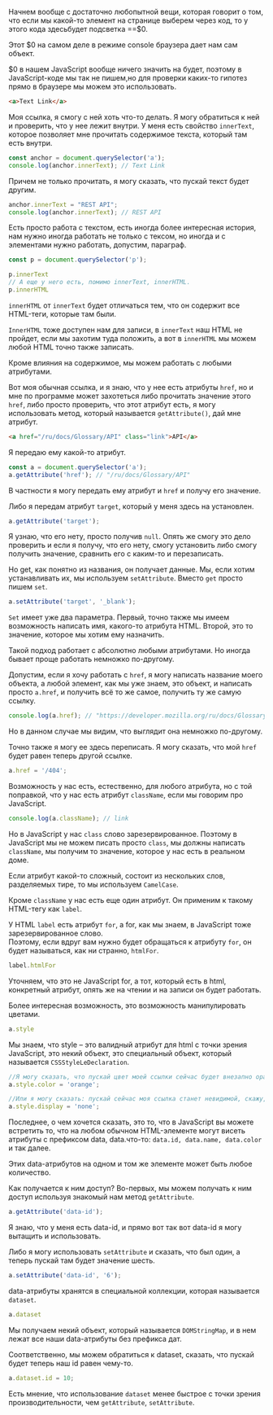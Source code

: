 Начнем вообще с достаточно любопытной вещи, которая говорит о том, что если мы какой-то элемент на странице выберем через код, то у этого кода здесьбудет подсветка ==$0.

Этот $0 на самом деле в режиме console браузера дает нам сам объект.

$0 в нашем JavaScript вообще ничего значить на будет, поэтому в JavaScript-коде мы так не пишем,но для проверки каких-то гипотез прямо в браузере мы можем это использовать.

```html
<a>Text Link</a>
```
Mоя ссылка, я смогу с ней хоть что-то делать. Я могу обратиться к ней и проверить, что у нее лежит внутри. У меня есть свойство `innerText`, которое позволяет мне прочитать содержимое текста, который там есть внутри.
```js
const anchor = document.querySelector('a');
console.log(anchor.innerText); // Text Link
```

Причем не только прочитать, я могу сказать, что пускай текст будет другим.
```js
anchor.innerText = "REST API";
console.log(anchor.innerText); // REST API
```

Есть просто работа с текстом, есть иногда более интересная история, нам нужно иногда работать
не только с тексом, но иногда и с элементами
нужно работать, допустим, параграф.
```js
const p = document.querySelector('p');

p.innerText
// А еще у него есть, помимо innerText, innerHTML.
p.innerHTML
```
`innerHTML` от `innerText` будет отличаться тем, что он содержит все HTML-теги, которые там были.

`InnerHTML` тоже доступен нам для записи, в `innerText` наш HTML не пройдет, если мы захотим туда положить, а вот в `innerHTML` мы можем
любой HTML точно также записать.

Кроме влияния на содержимое, мы можем работать с любыми атрибутами. 

Вот моя обычная ссылка, и я знаю, что у нее есть атрибуты `href`, но и мне по программе может захотеться либо прочитать значение этого `href`,
либо просто проверить, что этот атрибут есть,
я могу использовать метод, который называется `getAttribute()`, дай мне атрибут.
```html
<a href="/ru/docs/Glossary/API" class="link">API</a>
```
Я передаю ему какой-то атрибут.
```js
const a = document.querySelector('a');
a.getAttribute('href'); // "/ru/docs/Glossary/API"
```
В частности я могу передать ему атрибут и `href` и получу его значение. 

Либо я передам атрибут `target`, который у меня здесь на установлен.
```js
a.getAttribute('target');
```
Я узнаю, что его нету, просто получив `null`. Опять же смогу это дело проверить и если я получу, что его нету, смогу установить либо смогу получить значение, сравнить его с каким-то и перезаписать.

Но get, как понятно из названия, он получает данные. Мы, если хотим устанавливать их, мы используем `setAttribute`. Вместо `get` просто пишем `set`.
```js
a.setAttribute('target', '_blank');
```
`Set` имеет уже два параметра. Первый, точно также мы имеем возможность написать имя, какого-то атрибута HTML. Второй, это то значение, которое мы хотим ему назначить.

Такой подход работает с абсолютно любыми атрибутами. Но иногда бывает проще
работать немножко по-другому.

Допустим, если я хочу работать с `href`, я могу написать название моего объекта, а любой элемент,
как мы уже знаем, это объект, и написать просто `a.href`, и получить всё то же самое, получить ту же самую ссылку.
```js
console.log(a.href); // "https://developer.mozilla.org/ru/docs/Glossary/API" 
```
Но в данном случае мы видим, что выглядит она немножко по-другому. 

Точно также я могу ее здесь переписать. Я могу сказать, что мой `href` будет равен теперь другой ссылке.
```js
a.href = '/404';
```

Возможность у нас есть, естественно, для любого атрибута, но с той поправкой, что у нас
есть атрибут `className`, если мы говорим про JavaScript.
```js
console.log(a.className); // link 
```
Но в JavaScript у нас `class` слово зарезервированное. Поэтому в JavaScript мы не можем писать просто `class`, мы должны написать `className`, мы получим то значение, которое у нас есть в реальном доме.

Если атрибут какой-то сложный, состоит из нескольких слов, разделяемых тире, то мы используем `CamelCase`.

Кроме `className` у нас есть еще один атрибут.
Он применим к такому HTML-тегу как `label`. 

У HTML `label` есть атрибут `for`, а for, как мы знаем, в JavaScript тоже зарезервированное слово.  
Поэтому, если вдруг вам нужно будет
обращаться к атрибуту `for`, он будет называться,
как ни странно, `htmlFor`.
```js
label.htmlFor
```
Уточняем, что это не JavaScript for, а тот, который есть в html, конкретный атрибут, опять же на чтении
и на записи он будет работать.

Более интересная возможность, это возможность манипулировать цветами.
```js
a.style
```
Мы знаем, что style – это валидный атрибут для html с точки зрения JavaScript, это некий объект, это специальный объект, который
называется `CSSStyleLeDeclaration`.

```js
//Я могу сказать, что пускай цвет моей ссылки сейчас будет внезапно оранжевым, и ссылка окрасилась в оранжевый цвет.
a.style.color = 'orange';

//Или я могу сказать: пускай сейчас моя ссылка станет невидимой, скажу, что dispay none.
a.style.display = 'none';
```

Последнее, о чем хочется сказать, это то, что в JavaScript вы можете встретить то, что на любом обычном HTML-элементе могут висеть атрибуты
с префиксом data, data.что-то: `data.id, data.name, data.color` и так далее. 

Этих data-атрибутов на одном и том же элементе может быть любое количество. 

Как получается к ним доступ? Во-первых, мы можем получать к ним доступ используя знакомый нам метод `getAttribute`.
```js
a.getAttribute('data-id');
```
Я знаю, что у меня есть data-id, и прямо вот так вот data-id я могу вытащить и использовать.

Либо я могу использовать `setAttribute` и сказать, что был один, а теперь пускай там будет значение шесть. 
```js
a.setAttribute('data-id', '6');
```

data-атрибуты хранятся в специальной коллекции,
которая называется `dataset`. 
```js
a.dataset
```
Мы получаем некий объект, который называется `DOMStringMap`, и в нем лежат все наши data-атрибуты без префикса дат.

Соответственно, мы можем обратиться к dataset, сказать, что пускай будет теперь наш id равен чему-то.
```js
a.dataset.id = 10;
```

Есть мнение, что использование `dataset` менее быстрое с точки зрения производительности,
чем `getAttribute`, `setAttribute`. 